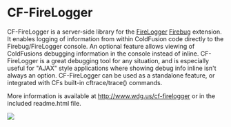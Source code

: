 # CF-FireLogger

CF-FireLogger is a server-side library for the <a href="http://firelogger.binaryage.com/">FireLogger</a> <a href="http://getfirebug.com">Firebug</a> extension.
It enables logging of information from within ColdFusion code directly to the Firebug/FireLogger console.
An optional feature allows viewing of ColdFusions debugging information in the console instead of inline.
CF-FireLogger is a great debugging tool for any situation, and is especially useful for &quot;AJAX&quot; 
style applications where showing debug info inline isn't always an option.
CF-FireLogger can be used as a standalone feature, or integrated with CFs built-in cftrace/trace() commands.

More information is available at <a href="http://www.wdg.us/cf-firelogger">http://www.wdg.us/cf-firelogger</a> or in the included readme.html file.

<a href="http://www.wdg.us/cf-firelogger"><img src="http://www.wdg.us/images/etc/rd/firelogger/screenshot_v2_main_400.png"/></a>
